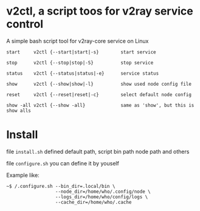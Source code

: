 # v2ctl, a script toos for v2ray service control

A simple bash script tool for v2ray-core service on Linux

```
start     v2ctl {--start|start|-s}        start service

stop      v2ctl {--stop|stop|-S}          stop service

status    v2ctl {--status|status|-e}      service status

show      v2ctl {--show|show|-l}          show used node config file

reset     v2ctl {--reset|reset|-c}        select default node config

show -all v2ctl {--show -all}             same as 'show', but this is show alls
```

# Install

file `install.sh` defined default path, script bin path node path and others

file `configure.sh` you can define it by youself

Example like:
```
~$ /.configure.sh --bin_dir=.local/bin \
                  --node_dir=/home/who/.config/node \
                  --logs_dir=/home/who/config/logs \
                  --cache_dir=/home/who/.cache
